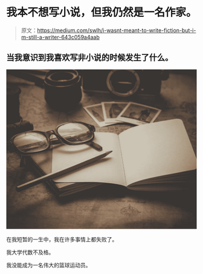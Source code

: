 # 我本不想写小说，但我仍然是一名作家。

> 原文：<https://medium.com/swlh/i-wasnt-meant-to-write-fiction-but-i-m-still-a-writer-643c059a4aab>

## 当我意识到我喜欢写非小说的时候发生了什么。

![](img/b27cd48f93404a1225eae595dbb58ceb.png)

在我短暂的一生中，我在许多事情上都失败了。

我大学代数不及格。

我没能成为一名伟大的篮球运动员。